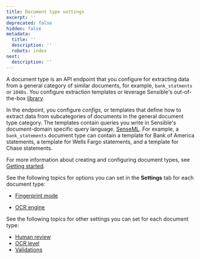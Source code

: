 ```yaml
---
title: Document type settings
excerpt: ''
deprecated: false
hidden: false
metadata:
  title: ''
  description: ''
  robots: index
next:
  description: ''
---
```

A document type is an API endpoint that you configure for extracting data from a general category of similar documents, for example, `bank_statments` or `1040s`.  You configure extraction templates or leverage Sensible's out-of-the-box [library](doc:library-quickstart). 

 In the endpoint, you configure *configs*, or templates that define how to extract data from subcategories of documents in the general document type category. The templates contain queries you write in Sensible's document-domain specific query language, [SenseML](doc:senseml-reference-introduction). For example, a `bank_statements` document type can contain a template for Bank of America statements, a template for Wells Fargo statements, and a template for Chase statements. 

For more information about creating and configuring document types, see [Getting started](doc:getting-started-ai).

See the following topics for options you can set in the **Settings** tab for each document type:

* [Fingerprint mode](doc:fingerprint-mode)

* [OCR engine](doc:ocr-engine)

See the following topics for other settings you can set for each document type:

* [Human review](doc:human-review) 
* [OCR level](doc:ocr-level) 
* [Validations](doc:validate-extractions)
